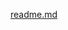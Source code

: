 [readme.md](https://github.com/Mawkin-Aran/IBM-Watson-NLU-Project-Marco-Brites/files/8464569/readme.md)
